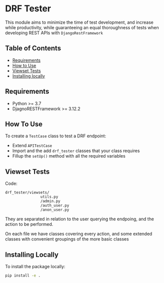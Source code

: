 # DRF Tester

This module aims to minimize the time of test development, and increase while productivity, while guaranteeing an equal thoroughness of tests when developing REST APIs with `DjangoRestFramework`


## Table of Contents

- [Requirements](#requirements)
- [How to Use](#how-to-use)
- [Viewset Tests](#viewset-tests)
- [Installing locally](#installing-locally)

## Requirements

- Python >= 3.7
- DjagnoRESTFramework >= 3.12.2


## How To Use


To create a `TestCase` class to test a DRF endpoint:

- Extend `APITestCase`
- Import and the add `drf_tester` classes that your class requires
- Fillup the `setUp()` method with all the required variables


## Viewset Tests

Code:

```
drf_tester/viewsets/
                utils.py
                /admin.py
                /auth_user.py
                /anon_user.py

```

They are separated in relation to the user querying the endpoing, and the action to be performed.

On each file we have classes covering every action, and some extended classes with convenient groupings of the more basic classes



## Installing Locally

To install the package locally:

```bash
pip install -e .
```

